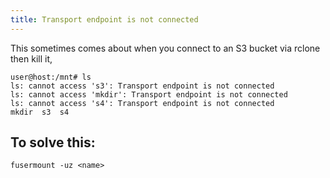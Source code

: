 ```yaml
---
title: Transport endpoint is not connected
---
```


This sometimes comes about when you connect to an S3 bucket via rclone then kill it,

```shell
user@host:/mnt# ls
ls: cannot access 's3': Transport endpoint is not connected
ls: cannot access 'mkdir': Transport endpoint is not connected
ls: cannot access 's4': Transport endpoint is not connected
mkdir  s3  s4
```

## To solve this:

```shell
fusermount -uz <name>
```